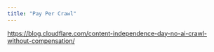 ```yaml
---
title: "Pay Per Crawl"
---
```


https://blog.cloudflare.com/content-independence-day-no-ai-crawl-without-compensation/
